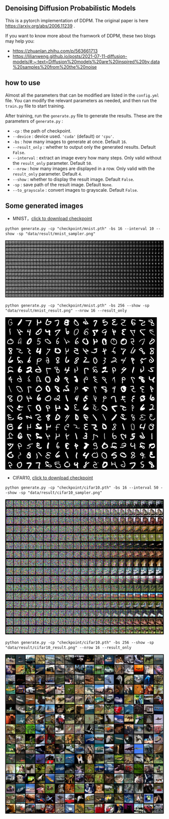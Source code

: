 ## Denoising Diffusion Probabilistic Models

This is a pytorch implementation of DDPM. The original paper is here https://arxiv.org/abs/2006.11239 .

If you want to know more about the framwork of DDPM, these two blogs may help you: 

* https://zhuanlan.zhihu.com/p/563661713
* https://lilianweng.github.io/posts/2021-07-11-diffusion-models/#:~:text=Diffusion%20models%20are%20inspired%20by,data%20samples%20from%20the%20noise



## how to use

Almost all the parameters that can be modified are listed in the `config.yml` file. You can modify the relevant parameters as needed, and then run the `train.py` file to start training.

After training, run the `generate.py` file to generate the results. These are the parameters of `generate.py` :

* `-cp` : the path of checkpoint.
* `--device` : device used. `'cuda'` (default) or `'cpu'`.
* `-bs` : how many images to generate at once. Default  `16`.
* `--result_only` : whether to output only the generated results. Default  `False`.
* `--interval` : extract an image every how many steps. Only valid without the `result_only` parameter. Default  `50`.
* `--nrow` : how many images are displayed in a row. Only valid with the `result_only` parameter. Default  `4`.
* `--show` : whether to display the result image. Default  `False`.
* `-sp` : save path of the result image. Default  `None`.
* `--to_grayscale` : convert images to grayscale. Default  `False`.



## Some generated images

* MNIST，[click to download checkpoint](https://drive.google.com/file/d/1gwhczBWOjUtw4Fz_y2PidyKnrUsMSN8t/view?usp=drive_link)

```shell
python generate.py -cp "checkpoint/mnist.pth" -bs 16 --interval 10 --show -sp "data/result/mnist_sampler.png"
```


![](data/result/mnist_sampler.png)

```shell
python generate.py -cp "checkpoint/mnist.pth" -bs 256 --show -sp "data/result/mnist_result.png" --nrow 16 --result_only
```

![](data/result/mnist_result.png)

* CIFAR10, [click to download checkpoint](https://drive.google.com/file/d/1NYHGtg_gNKi4GB_-cKbM3nRLHRO3d3xL/view?usp=drive_link)

```shell
python generate.py -cp "checkpoint/cifar10.pth" -bs 16 --interval 50 --show -sp "data/result/cifar10_sampler.png"
```

![](data/result/cifar10_sampler.png)

```shell
python generate.py -cp "checkpoint/cifar10.pth" -bs 256 --show -sp "data/result/cifar10_result.png" --nrow 16 --result_only
```

![](data/result/cifar10_result.png)